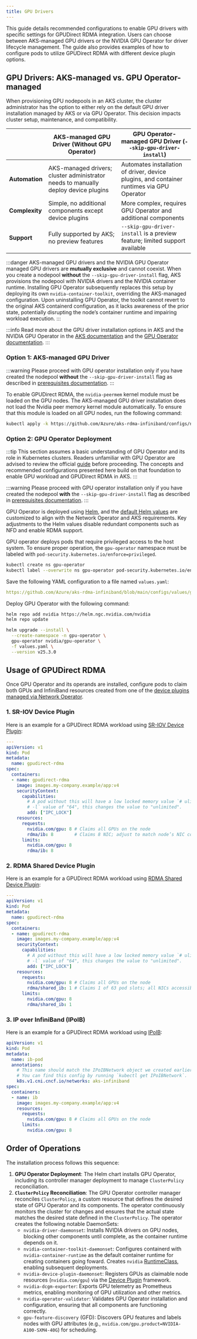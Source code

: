 ```yaml
---
title: GPU Drivers
---
```


This guide details recommended configurations to enable GPU drivers with specific settings for GPUDirect RDMA integration. Users can choose between AKS-managed GPU drivers or the NVIDIA GPU Operator for driver lifecycle management. The guide also provides examples of how to configure pods to utilize GPUDirect RDMA with different device plugin options.

## GPU Drivers: AKS-managed vs. GPU Operator-managed

When provisioning GPU nodepools in an AKS cluster, the cluster administrator has the option to either rely on the default GPU driver installation managed by AKS or via GPU Operator. This decision impacts cluster setup, maintenance, and compatibility.

|                | **AKS-managed GPU Driver (Without GPU Operator)**                                  | **GPU Operator-managed GPU Driver (`--skip-gpu-driver-install`)**                         |
| -------------- | ---------------------------------------------------------------------------------- | ----------------------------------------------------------------------------------------- |
| **Automation** | AKS-managed drivers; cluster administrator needs to manually deploy device plugins | Automates installation of driver, device plugins, and container runtimes via GPU Operator |
| **Complexity** | Simple, no additional components except device plugins                             | More complex, requires GPU Operator and additional components                             |
| **Support**    | Fully supported by AKS; no preview features                                        | `--skip-gpu-driver-install` is a preview feature; limited support available               |

:::danger
AKS-managed GPU drivers and the NVIDIA GPU Operator managed GPU drivers are **mutually exclusive** and cannot coexist. When you create a nodepool **without** the `--skip-gpu-driver-install` flag, AKS provisions the nodepool with NVIDIA drivers and the NVIDIA container runtime. Installing GPU Operator subsequently replaces this setup by deploying its own `nvidia-container-toolkit`, overriding the AKS-managed configuration. Upon uninstalling GPU Operator, the toolkit cannot revert to the original AKS containerd configuration, as it lacks awareness of the prior state, potentially disrupting the node’s container runtime and impairing workload execution.
:::

:::info
Read more about the GPU driver installation options in AKS and the NVIDIA GPU Operator in the [AKS documentation](https://learn.microsoft.com/en-us/azure/aks/gpu-cluster?tabs=add-ubuntu-gpu-node-pool) and the [GPU Operator documentation](https://docs.nvidia.com/datacenter/cloud-native/gpu-operator/latest/microsoft-aks.html).
:::

### Option 1: AKS-managed GPU Driver

:::warning
Please proceed with GPU operator installation only if you have created the nodepool **without** the `--skip-gpu-driver-install` flag as described in [prerequisites documentation](../getting-started/02-prerequisites.md#aks-managed-gpu-driver).
:::

To enable GPUDirect RDMA, the `nvidia-peermem` kernel module must be loaded on the GPU nodes. The AKS-managed GPU driver installation does not load the Nvidia peer memory kernel module automatically. To ensure that this module is loaded on all GPU nodes, run the following command:

```bash
kubectl apply -k https://github.com/Azure/aks-rdma-infiniband/configs/nvidia-peermem-reloader
```

### Option 2: GPU Operator Deployment

:::tip
This section assumes a basic understanding of GPU Operator and its role in Kubernetes clusters. Readers unfamiliar with GPU Operator are advised to review the official [guide](https://docs.nvidia.com/datacenter/cloud-native/gpu-operator/latest/index.html) before proceeding. The concepts and recommended configurations presented here build on that foundation to enable GPU workload and GPUDirect RDMA in AKS.
:::

:::warning
Please proceed with GPU operator installation only if you have created the nodepool **with** the `--skip-gpu-driver-install` flag as described in [prerequisites documentation](../getting-started/02-prerequisites.md#gpu-operator-managed-gpu-driver).
:::

GPU Operator is deployed using [Helm](https://helm.sh/), and the [default Helm values](https://github.com/NVIDIA/gpu-operator/blob/v25.3.0/deployments/gpu-operator/values.yaml) are customized to align with the Network Operator and AKS requirements. Key adjustments to the Helm values disable redundant components such as NFD and enable RDMA support.

GPU operator deploys pods that require privileged access to the host system. To ensure proper operation, the `gpu-operator` namespace must be labeled with `pod-security.kubernetes.io/enforce=privileged`.

```bash
kubectl create ns gpu-operator
kubectl label --overwrite ns gpu-operator pod-security.kubernetes.io/enforce=privileged
```

Save the following YAML configuration to a file named `values.yaml`:

```yaml reference
https://github.com/Azure/aks-rdma-infiniband/blob/main/configs/values/gpu-operator/values.yaml
```

Deploy GPU Operator with the following command:

```bash
helm repo add nvidia https://helm.ngc.nvidia.com/nvidia
helm repo update

helm upgrade --install \
  --create-namespace -n gpu-operator \
  gpu-operator nvidia/gpu-operator \
  -f values.yaml \
  --version v25.3.0
```

## Usage of GPUDirect RDMA

Once GPU Operator and its operands are installed, configure pods to claim both GPUs and InfiniBand resources created from one of the [device plugins managed via Network Operator](network-operator#nicclusterpolicy).

### 1. SR-IOV Device Plugin

Here is an example for a GPUDirect RDMA workload using [SR-IOV Device Plugin](network-operator#1-sr-iov-device-plugin):

```yaml
---
apiVersion: v1
kind: Pod
metadata:
  name: gpudirect-rdma
spec:
  containers:
  - name: gpudirect-rdma
    image: images.my-company.example/app:v4
    securityContext:
      capabilities:
        # A pod without this will have a low locked memory value `# ulimit
        # -l` value of "64", this changes the value to "unlimited".
        add: ["IPC_LOCK"]
    resources:
      requests:
        nvidia.com/gpu: 8 # Claims all GPUs on the node
        rdma/ib: 8        # Claims 8 NIC; adjust to match node’s NIC count
      limits:
        nvidia.com/gpu: 8
        rdma/ib: 8
```

### 2. RDMA Shared Device Plugin

Here is an example for a GPUDirect RDMA workload using [RDMA Shared Device Plugin](network-operator#2-rdma-shared-device-plugin):

```yaml
---
apiVersion: v1
kind: Pod
metadata:
  name: gpudirect-rdma
spec:
  containers:
  - name: gpudirect-rdma
    image: images.my-company.example/app:v4
    securityContext:
      capabilities:
        # A pod without this will have a low locked memory value `# ulimit
        # -l` value of "64", this changes the value to "unlimited".
        add: ["IPC_LOCK"]
    resources:
      requests:
        nvidia.com/gpu: 8 # Claims all GPUs on the node
        rdma/shared_ib: 1 # Claims 1 of 63 pod slots; all NICs accessible
      limits:
        nvidia.com/gpu: 8
        rdma/shared_ib: 1
```

### 3. IP over InfiniBand (IPoIB)

Here is an example for a GPUDirect RDMA workload using [IPoIB](network-operator#3-ip-over-infiniband-ipoib):

```yaml
apiVersion: v1
kind: Pod
metadata:
  name: ib-pod
  annotations:
    # This name should match the IPoIBNetwork object we created earlier.
    # You can find this config by running `kubectl get IPoIBNetwork`.
    k8s.v1.cni.cncf.io/networks: aks-infiniband
spec:
  containers:
  - name: ib
    image: images.my-company.example/app:v4
    resources:
      requests:
        nvidia.com/gpu: 8 # Claims all GPUs on the node
      limits:
        nvidia.com/gpu: 8
```

## Order of Operations

The installation process follows this sequence:

1. **GPU Operator Deployment**: The Helm chart installs GPU Operator, including its controller manager deployment to manage `ClusterPolicy` reconciliation.
2. **`ClusterPolicy` Reconciliation**: The GPU Operator controller manager reconciles `ClusterPolicy`, a custom resource that defines the desired state of GPU Operator and its components. The operator continuously monitors the cluster for changes and ensures that the actual state matches the desired state defined in the `ClusterPolicy`. The operator creates the following notable DaemonSets:
    - `nvidia-driver-daemonset`: Installs NVIDIA drivers on GPU nodes, blocking other components until complete, as the container runtime depends on it.
    - `nvidia-container-toolkit-daemonset`: Configures containerd with `nvidia-container-runtime` as the default container runtime for creating containers going foward. Creates `nvidia` [RuntimeClass](https://kubernetes.io/docs/concepts/containers/runtime-class/), enabling subsequent deployments.
    - `nvidia-device-plugin-daemonset`: Registers GPUs as claimable node resources (`nvidia.com/gpu`) via the [Device Plugin](https://kubernetes.io/docs/concepts/extend-kubernetes/compute-storage-net/device-plugins/) framework.
    - `nvidia-dcgm-exporter`: Exports GPU telemetry as Prometheus metrics, enabling monitoring of GPU utilization and other metrics.
    - `nvidia-operator-validator`: Validates GPU Operator installation and configuration, ensuring that all components are functioning correctly.
    - `gpu-feature-discovery` (GFD): Discovers GPU features and labels nodes with GPU attributes (e.g., `nvidia.com/gpu.product=NVIDIA-A100-SXM4-40G`) for scheduling.
